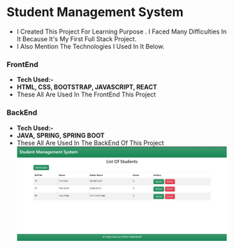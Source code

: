 # Student Management System
- I Created This Project For Learning Purpose . I Faced Many Difficulties In It Because It's My First Full Stack Project.
- I Also Mention The Technologies I Used In It Below.
### FrontEnd
- **Tech Used:-**
- **HTML, CSS, BOOTSTRAP, JAVASCRIPT, REACT**
- These All Are Used In The FrontEnd This Project
### BackEnd
- **Tech Used:-**
- **JAVA, SPRING, SPRING BOOT**
- These All Are Used In The BackEnd Of This Project
![Project Preview Picture](preview.png)
